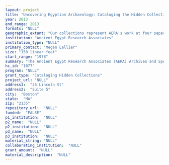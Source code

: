```yaml
--- 
layout: project 
title: "Uncovering Egyptian Archaeology: Cataloging the Hidden Collections of Ancient Egypt Research Associates"
year: 2013
end_range: 2013
formats: "NULL"
geographic_extant: "Our collections represent AERA's work at four separate archaeological sites in Egypt."
institution: "Ancient Egypt Research Associates"
institution_type: "NULL"
primary_contact: "Megan Lallier"
size: "150 linear feet"
start_range: "1978"
summary: "The Ancient Egypt Research Associates (AERA) Archives and Special Collections encompasses the complete records of our survey, mapping, excavation, and material culture analyses from over 30 years of archaeological investigation in Egypt, as well as AERA's history as a research institution. The collections also document the professional career of AERA founder, Dr. Mark Lehner, and highlight the development of archaeological best practices. The AERA archive, which includes manuscript, photographic and slide, historic stereoview and postcard, and institutional records collections, is unique and irreplaceable resource of international significance for Egyptologists, archaeologists, anthropologists, Near Eastern scholars, and the interested public. The proposed project will enable the AERA Archives and Special Collections to provide access to outside scholars, promote international collaboration and discussion between archaeologists in the field and academic researchers, and participate in archaeology and information literacy education."
hc_id: "1077"
program: "NULL"
grant_type: "Cataloging Hidden Collections"
project_url: "NULL"
address1:  "26 Lincoln St"
address2:  "Suite 5"
city:  "Boston"
state:  "MA"
zip: "2135"
repository_url:  "NULL"
funded:  "FALSE"
p1_institution:  "NULL"
p2_name:  "NULL"
p2_institution:  "NULL"
p3_name:  "NULL"
p3_institution:  "NULL"
material_string: "NULL"
collaborating_institution:  "NULL"
grant_amount:  "NULL"
material_description:  "NULL"
---
```

